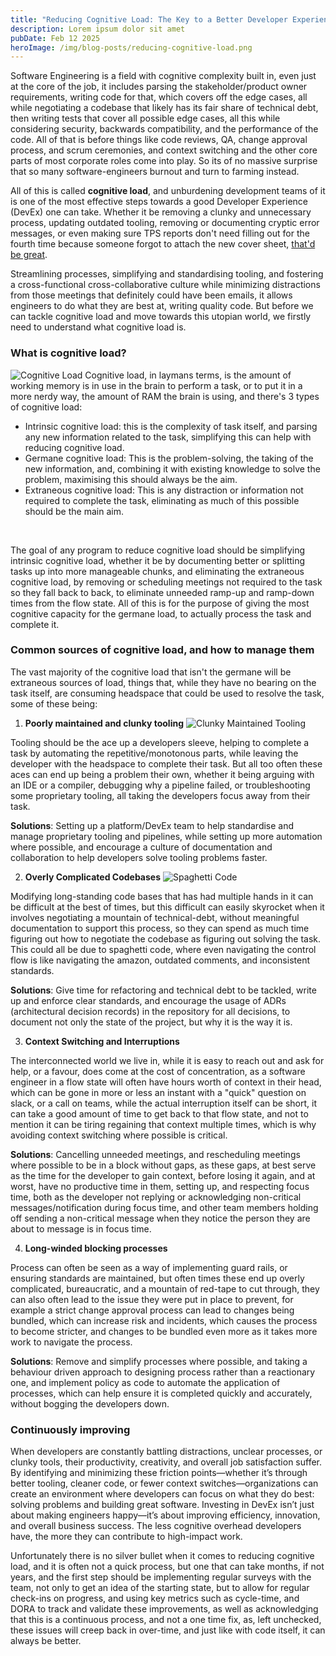 ```yaml
---
title: "Reducing Cognitive Load: The Key to a Better Developer Experience"
description: Lorem ipsum dolor sit amet
pubDate: Feb 12 2025
heroImage: /img/blog-posts/reducing-cognitive-load.png
---
```



Software Engineering is a field with cognitive complexity built in, even just at the core of the job,
it includes parsing the stakeholder/product owner requirements, writing code for that, which covers off the edge cases,
all while negotiating a codebase that likely has its fair share of technical debt, then writing tests that cover all possible edge cases,
all this while considering security, backwards compatibility, and the performance of the code. All of that is before things
like code reviews, QA, change approval process, and scrum ceremonies, and context switching and the other core parts of most
corporate roles come into play. So its of no massive surprise that so many software-engineers burnout and turn to farming instead.

All of this is called **cognitive load**, and unburdening development teams of it is one of the most effective steps towards
a good Developer Experience (DevEx) one can take. Whether it be removing a clunky and unnecessary process, updating outdated tooling,
removing or documenting cryptic error messages, or even making sure TPS reports don't need filling out for the fourth time because
someone forgot to attach the new cover sheet, [that'd be great](https://www.youtube.com/watch?v=jsLUidiYm0w).

Streamlining processes, simplifying and standardising tooling, and fostering a cross-functional cross-collaborative culture
while minimizing distractions from those meetings that definitely could have been emails, it allows engineers to do what
they are best at, writing quality code. But before we can tackle cognitive load and move towards this utopian world, we
firstly need to understand what cognitive load is.

### What is cognitive load?

![Cognitive Load](/img/blog-posts/cognitive-load.webp)
Cognitive load, in laymans terms, is the amount of working memory is in use in the brain to perform a task, or to put it
in a more nerdy way, the amount of RAM the brain is using, and there's 3 types of cognitive load:

- Intrinsic cognitive load: this is the complexity of task itself, and parsing any new information related to the task, simplifying this can help with reducing cognitive load.
- Germane cognitive load: This is the problem-solving, the taking of the new information, and, combining it with existing knowledge to solve the problem, maximising this should always be the aim.
- Extraneous cognitive load: This is any distraction or information not required to complete the task, eliminating as much of this possible should be the main aim.

<br/>

The goal of any program to reduce cognitive load should be simplifying intrinsic cognitive load, whether it be by documenting better or
splitting tasks up into more manageable chunks, and eliminating the extraneous cognitive load, by removing or scheduling meetings not required to the task
so they fall back to back, to eliminate unneeded ramp-up and ramp-down times from the flow state. All of this is for the purpose of giving the most
cognitive capacity for the germane load, to actually process the task and complete it.

### Common sources of cognitive load, and how to manage them

The vast majority of the cognitive load that isn't the germane will be extraneous sources of load, things that, while
they have no bearing on the task itself, are consuming headspace that could be used to resolve the task, some of these being:

1. **Poorly maintained and clunky tooling**
![Clunky Maintained Tooling](/img/blog-posts/wget.png)

Tooling should be the ace up a developers sleeve, helping to complete a task by automating the repetitive/monotonous parts, while leaving the developer
with the headspace to complete their task. But all too often these aces can end up being a problem their own, whether it being arguing with an IDE or
a compiler, debugging why a pipeline failed, or troubleshooting some proprietary tooling, all taking the developers focus away from their task.

**Solutions**: Setting up a platform/DevEx team to help standardise and manage proprietary tooling and pipelines, while setting up more automation where possible, and encourage a culture of documentation and collaboration to help developers solve tooling problems faster.

2. **Overly Complicated Codebases**
![Spaghetti Code](/img/blog-posts/spaghetti.png)

Modifying long-standing code bases that has had multiple hands in it can be difficult at the best of times, but this difficult can easily skyrocket
when it involves negotiating a mountain of technical-debt, without meaningful documentation to support this process, so they can spend
as much time figuring out how to negotiate the codebase as figuring out solving the task. This could all be due to spaghetti code, where even navigating
the control flow is like navigating the amazon, outdated comments, and inconsistent standards.

**Solutions**: Give time for refactoring and technical debt to be tackled, write up and enforce clear standards, and encourage the usage of ADRs (architectural decision records) in the repository for all decisions, to document not only the state of the project, but why it is the way it is.

3. **Context Switching and Interruptions**

The interconnected world we live in, while it is easy to reach out and ask for help, or a favour, does come at the cost of concentration, as a
software engineer in a flow state will often have hours worth of context in their head, which can be gone in more or less an instant with a "quick" question
on slack, or a call on teams, while the actual interruption itself can be short, it can take a good amount of time to get back to that flow state, and not
to mention it can be tiring regaining that context multiple times, which is why avoiding context switching where possible is critical.

**Solutions**: Cancelling unneeded meetings, and rescheduling meetings where possible to be in a block without gaps, as these gaps, at best
serve as the time for the developer to gain context, before losing it again, and at worst, have no productive time in them, setting up, and 
respecting focus time, both as the developer not replying or acknowledging non-critical messages/notification during focus time, and
other team members holding off sending a non-critical message when they notice the person they are about to message is in focus time.

4. **Long-winded blocking processes**

Process can often be seen as a way of implementing guard rails, or ensuring standards are maintained, but often times these
end up overly complicated, bureaucratic, and a mountain of red-tape to cut through, they can also often lead to the issue they were put in place
to prevent, for example a strict change approval process can lead to changes being bundled, which can increase risk and incidents, which causes
the process to become stricter, and changes to be bundled even more as it takes more work to navigate the process.

**Solutions**: Remove and simplify processes where possible, and taking a behaviour driven approach to designing process
rather than a reactionary one, and implement policy as code to automate the application of processes, which can help ensure
it is completed quickly and accurately, without bogging the developers down.

### Continuously improving


When developers are constantly battling distractions, unclear processes, or clunky tools, their productivity, creativity,
and overall job satisfaction suffer. By identifying and minimizing these friction points—whether it’s through better tooling,
cleaner code, or fewer context switches—organizations can create an environment where developers can focus on what they do best:
solving problems and building great software. Investing in DevEx isn’t just about making engineers happy—it’s about improving efficiency, innovation, and overall business success.
The less cognitive overhead developers have, the more they can contribute to high-impact work.

Unfortunately there is no silver bullet when it comes to reducing cognitive load, and it is often not a quick process,
but one that can take months, if not years, and the first step should be implementing regular surveys with the team, not only
to get an idea of the starting state, but to allow for regular check-ins on progress, and using key metrics such as cycle-time,
and DORA to track and validate these improvements, as well as acknowledging that this is a continuous process, and not a one time fix,
as, left unchecked, these issues will creep back in over-time, and just like with code itself, it can always be better.

